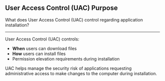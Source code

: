## User Access Control (UAC) Purpose

What does User Access Control (UAC) control regarding application installation?

---

User Access Control (UAC) controls:
- **When** users can download files
- **How** users can install files
- Permission elevation requirements during installation

UAC helps manage the security risk of applications requesting administrative access to make changes to the computer during installation.

